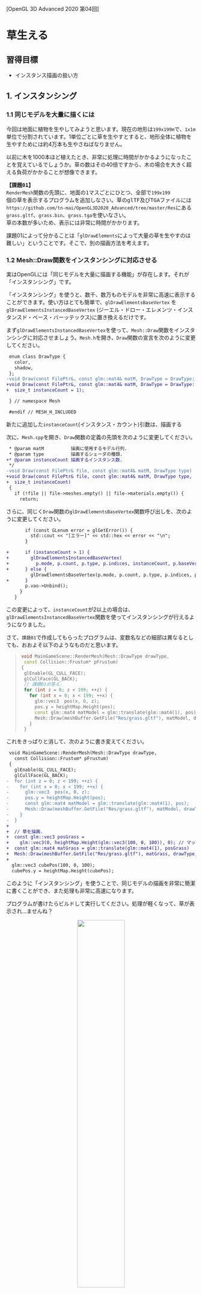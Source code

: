 [OpenGL 3D Advanced 2020 第04回]

# 草生える

## 習得目標

* インスタンス描画の扱い方

## 1. インスタンシング

### 1.1 同じモデルを大量に描くには

今回は地面に植物を生やしてみようと思います。現在の地形は`199x199m`で、`1x1m`単位で分割されています。1単位ごとに草を生やすとすると、地形全体に植物を生やすためには約4万本も生やさねばなりません。

以前に木を1000本ほど植えたとき、非常に処理に時間がかかるようになったことを覚えているでしょうか。草の数はその40倍ですから、木の場合を大きく超える負荷がかかることが想像できます。

<pre class="tnmai_assignment">
<strong>【課題01】</strong>
<code>RenderMesh</code>関数の先頭に、地面の1マスごとにひとつ、全部で<code>199x199</code>個の草を表示するプログラムを追加しなさい。草のglTF及びTGAファイルには
<code>https://github.com/tn-mai/OpenGL3D2020_Advanced/tree/master/Res</code>にある
<code>grass.gltf</code>、<code>grass.bin</code>、<code>grass.tga</code>を使いなさい。
草の本数が多いため、表示には非常に時間がかかります。
</pre>

課題01によって分かることは「`glDrawElements`によって大量の草を生やすのは難しい」ということです。そこで、別の描画方法を考えます。

### 1.2 Mesh::Draw関数をインスタンシングに対応させる

実はOpenGLには「同じモデルを大量に描画する機能」が存在します。それが「インスタンシング」です。

「インスタンシング」を使うと、数千、数万ものモデルを非常に高速に表示することができます。使い方はとても簡単で、`glDrawElementsBaseVertex` を `glDrawElementsInstancedBaseVertex` (ジーエル・ドロー・エレメンツ・インスタンスド・ベース・バーッテックス)に置き換えるだけです。

まず`glDrawElementsInstancedBaseVertex`を使って、`Mesh::Draw`関数をインスタンシングに対応させましょう。`Mesh.h`を開き、`Draw`関数の宣言を次のように変更してください。

```diff
 enum class DrawType {
   color,
   shadow,
 };
-void Draw(const FilePtr&, const glm::mat4& matM, DrawType = DrawType::color);
+void Draw(const FilePtr&, const glm::mat4& matM, DrawType = DrawType::color,
+  size_t instanceCount = 1);

 } // namespace Mesh

 #endif // MESH_H_INCLUDED
```

新たに追加した`instanceCount`(インスタンス・カウント)引数は、描画する

次に、`Mesh.cpp`を開き、`Draw`関数の定義の先頭を次のように変更してください。

```diff
 * @param matM          描画に使用するモデル行列.
 * @param type          描画するシェーダの種類.
+* @param instanceCount 描画するインスタンス数.
 */
-void Draw(const FilePtr& file, const glm::mat4& matM, DrawType type)
+void Draw(const FilePtr& file, const glm::mat4& matM, DrawType type,
+  size_t instanceCount)
 {
   if (!file || file->meshes.empty() || file->materials.empty()) {
     return;
```

さらに、同じく`Draw`関数の`glDrawElementsBaseVertex`関数呼び出しを、次のように変更してください。

```diff
       if (const GLenum error = glGetError()) {
         std::cout << "[エラー]" << std::hex << error << "\n";
       }

+      if (instanceCount > 1) {
+        glDrawElementsInstancedBaseVertex(
+          p.mode, p.count, p.type, p.indices, instanceCount, p.baseVertex);
+      } else {
         glDrawElementsBaseVertex(p.mode, p.count, p.type, p.indices, p.baseVertex);
+      }
       p.vao->Unbind();
     }
   }
```

この変更によって、`instanceCount`が2以上の場合は、<br>`glDrawElementsInstancedBaseVertex`関数を使ってインスタンシングが行えるようになりました。

さて、`課題01`で作成してもらったプログラムは、変数名などの細部は異なるとしても、おおよそ以下のようなものだと思います。

>```c++
>void MainGameScene::RenderMesh(Mesh::DrawType drawType,
>  const Collision::Frustum* pFrustum)
>{
>  glEnable(GL_CULL_FACE);
>  glCullFace(GL_BACK);
>  // 課題01の答え.
>  for (int z = 0; z < 199; ++z) {
>    for (int x = 0; x < 199; ++x) {
>      glm::vec3  pos(x, 0, z);
>      pos.y = heightMap.Height(pos);
>      const glm::mat4 matModel = glm::translate(glm::mat4(1), pos);
>      Mesh::Draw(meshBuffer.GetFile("Res/grass.gltf"), matModel, drawType);
>    }
>  }
>```

これをきっぱりと消して、次のように書き変えてください。

```diff
 void MainGameScene::RenderMesh(Mesh::DrawType drawType,
   const Collision::Frustum* pFrustum)
 {
   glEnable(GL_CULL_FACE);
   glCullFace(GL_BACK);
-  for (int z = 0; z < 199; ++z) {
-    for (int x = 0; x < 199; ++x) {
-      glm::vec3  pos(x, 0, z);
-      pos.y = heightMap.Height(pos);
-      const glm::mat4 matModel = glm::translate(glm::mat4(1), pos);
-      Mesh::Draw(meshBuffer.GetFile("Res/grass.gltf"), matModel, drawType);
-    }
-  }
+
+  // 草を描画.
+  const glm::vec3 posGrass =
+    glm::vec3(0, heightMap.Height(glm::vec3(100, 0, 100)), 0); // マップ中央の高さに表示.
+  const glm::mat4 matGrass = glm::translate(glm::mat4(1), posGrass)
+  Mesh::Draw(meshBuffer.GetFile("Res/grass.gltf"), matGrass, drawType, 199*199);
+
  glm::vec3 cubePos(100, 0, 100);
  cubePos.y = heightMap.Height(cubePos);
```

このように「インスタンシング」を使うことで、同じモデルの描画を非常に簡潔に書くことができ、また処理も非常に高速になります。

プログラムが書けたらビルドして実行してください。処理が軽くなって、草が表示され…ませんね？

<p align="center">
<img src="images/04_result_0.png" width="50%" /><br>
</p>

### 1.3 インスタンシング用の頂点シェーダ

「「置き換えるだけ」と言ったな。あれは嘘だ。」

申し訳ありません。関数を置き換えるだけではなく、インスタンシングに対応したシェーダを使う必要があります。草用のシェーダなので「草シェーダ」と呼びましょう。

草はインスタンシングによって広範囲に表示されますが、個々の草はスタティックメッシュだと考えられます。そのため、`StaticMesh.vert`と`StaticMesh.frag`をコピーして、インスタンシングに対応させるのがよいでしょう。

ということで、まずは頂点シェーダを作成します。プロジェクトの`Res`フォルダに`Grass.vert`というファイルを追加してください。そして、`StaticMesh.vert`のプログラム全体をコピーして、追加した`Grass.vert`に貼り付けてください。

続いて、貼り付けたプログラムをインスタンシングに対応させていきます。まず地形のサイズを表す定数を追加します。`Grass.vert`を開き、`matShadow`ユニフォーム変数の定義の下に、次のプログラムを追加してください。

```diff
 uniform mat4 matMVP;
 uniform mat4 matModel;
 uniform mat4 matShadow;
+
+const ivec2 mapSize = ivec2(200, 200); // マップの大きさ.

 /**
 * Grass vertex shader.
 */
```

インスタンシングによって描画する個々のモデルのことを、「インスタンス」といいます。先に書いたプログラムでは「`199x199`個のインスタンスを描画」しているわけです。

>**【描画する草の数が200x200ではない理由】**<br>
>`200x200`は頂点の数です。草は頂点の間に作られるため、縦横がひとつ少なくなって`199x199`になるのです。

インスタシング描画では、シェーダはインスタンスの数だけ実行されます。「何番目のインスタンスを処理しているか」は`gl_InstanceID`(ジーエル・インスタンス・アイディー)という変数を見れば分かるようになっています。

この`gl_InstanceID`を利用して、草を生やす位置を調整します。具体的には`+X`(プラス・エックス)方向について、`gl_InstanceID`が`1`増えるごとに`1m`ずつずらします。そして`199`個ごと`0m`に戻します。

同様に`+Z`(プラス・ゼット)方向について、`gl_InstanceID`が`199`増えるごとに`1m`ずらします。例えば`gl_InstanceID`が`451`の場合、草を生やす位置は`+X`方向に`51m`、`+Z`方向に`2m`ずらした位置になります。

これを割り算と余りを使って言い換えると、「`+X`方向に`(gl_InstanceID % 199)m`、`+Z`方向に`(gl_InstanceID / 199)m`ずらした位置」となります。

それでは、`outPosition`と`gl_Position`を計算するプログラムを、次のように変更してください。

```diff
   outTexCoord = vTexCoord;
   outNormal = normalize(matNormal * vNormal);
+
+  // 草を生やす位置を計算.
+  float x = float(gl_InstanceID % (mapSize.x - 1));
+  float z = float(gl_InstanceID / (mapSize.y - 1));
+  vec3 instancePosition = vPosition + vec3(x, 0, z);
+
-  outPosition = vec3(matModel * vec4(vPosition, 1.0));
+  outPosition = vec3(matModel * vec4(instancePosition, 1.0));
   outShadowPosition = vec3(matShadow * vec4(outPosition, 1.0)) * 0.5 + 0.5;
   outShadowPosition.z -= 0.0005;
-  gl_Position = matMVP * (matModel * vec4(vPosition, 1.0));
+  gl_Position = matMVP * (matModel * vec4(instancePosition, 1.0));
 }
```

### 1.4 インスタンシング用のフラグメントシェーダ

続いてフラグメントシェーダを作成します。プロジェクトの`Res`フォルダに`Grass.frag`というファイルを追加してください。そして、`StaticMesh.frag`のプログラム全体をコピーして、追加した`Grass.frag`に貼り付けてください。

`StaticMesh.frag`は、アクターの周辺にあるライトを最大8個選び出し、それらを使ってライティングを行います。しかし、インスタンシングではユニフォーム変数を変更できません。そのため、すべての草のインスタンスについて、適切なライトを選ぶことは困難です。

そこで、地形シェーダ(`Terrain.vert`、`Terrain.frag`)で使っている、「ライトインデックスバッファ」を流用しようと思います。

「ライトインデックスバッファ」には、`1x1`mの地形ごとに、その地形に影響するライトの番号が格納されています。インスタンスの頂点座標を「ライトインデックスバッファ」の添え字に使えば、影響するライトの番号を得ることができるはずです。

さっそく、草シェーダを「ライトインデックスバッファ」を使うように書き換えましょう。`Grass.frag`を開き、次のようにライトインデックス変数を「ライトインデックスバッファ」で置き換えてください。

```diff
 out vec4 fragColor;

 uniform sampler2D texColor;

 uniform sampler2DShadow texShadow;
-
-uniform int pointLightCount;
-uniform int pointLightIndex[8];
-
-uniform int spotLightCount;
-uniform int spotLightIndex[8];
+uniform isamplerBuffer texPointLightIndex; // ポイントライトのインデックスバッファ
+uniform isamplerBuffer texSpotLightIndex; // スポットライトのインデックスバッファ
+
+const ivec2 mapSize = ivec2(200, 200); // マップの大きさ

 struct AmbientLight
 {
   vec4 color;
 };
```

>**【マップの大きさについて】**<br>
>もし`Terrain.tga`が`200x200`ではない場合、`mapSize`の値を`Terrain.tga`の大きさと同じ値に変更してください。

続いて、ライトの番号を「ライトインデックスバッファ」から取得するように書き換えます。まずはポイントライトの`for`文を、次のように変更してください。

```diff
   float power = max(dot(normal, -directionalLight.direction.xyz), 0.0);
   lightColor += directionalLight.color.rgb * power * shadow;

+  // ワールド座標から添え字を計算.
+  int offset = int(inPosition.z) * (mapSize.x - 1) + int(inPosition.x);
+
+  // 添え字offsetを使って、ポイントライトのインデックスバッファからライト番号を取得.
+  ivec4 pointLightIndex = texelFetch(texPointLightIndex, offset);
-  for (int i = 0; i < pointLightCount; ++i) {
+  for (int i = 0; i < 4; ++i) {
     int id = pointLightIndex[i];
+    if (id < 0) { // 番号が0未満の場合、それ以上ライト番号は入っていない.
+      break;
+    }
     vec3 lightVector = pointLight[id].position.xyz - inPosition;
     vec3 lightDir = normalize(lightVector);
     float cosTheta = clamp(dot(normal, lightDir), 0.0, 1.0);
```

同様に、スポットライトの`for`文を、次のように変更してください。

```diff
     float intensity = 1.0 / (1.0 + dot(lightVector, lightVector));
     lightColor += pointLight[id].color.rgb * cosTheta * intensity;
   }

+  // 添え字offsetを使って、スポットライトのインデックスバッファからライト番号を取得.
+  ivec4 spotLightIndex = texelFetch(texSpotLightIndex, offset);
-  for (int i = 0; i < spotLightCount; ++i) {
+  for (int i = 0; i < 4; ++i) {
     int id = spotLightIndex[i];
+    if (id < 0) { // 番号が0未満の場合、それ以上ライト番号は入っていない.
+      break;
+    }
     vec3 lightVector = spotLight[id].posAndInnerCutOff.xyz - inPosition;
```

これで、ライティングに「ライトインデックスバッファ」が使われるようになりました。

### 1.5 草シェーダを読み込む

作成した草シェーダを読み込みます。最初にシェーダ管理用の変数を追加しましょう。`Mesh.h`を開き、次のプログラムを追加してください。

```diff
   const Shader::ProgramPtr& GetSkeletalShadowShader() const {
     return progSkeletalShadow; }
+  const Shader::ProgramPtr& GetGrassShader() const { return progGrass; }
+  const Shader::ProgramPtr& GetGrassShadowShader() const { return progGrassShadow; }

 private:
   BufferObject vbo;
   BufferObject ibo;
   GLintptr vboEnd = 0;
   GLintptr iboEnd = 0;
   std::unordered_map<std::string, FilePtr> files;
   Shader::ProgramPtr progStaticMesh;
   Shader::ProgramPtr progTerrain;
   Shader::ProgramPtr progWater;
   Shader::ProgramPtr progShadow;
   Shader::ProgramPtr progNonTexturedShadow;
   Shader::ProgramPtr progSkeletalShadow;
+
+  // 草シェーダ
+  Shader::ProgramPtr progGrass;
+  Shader::ProgramPtr progGrassShadow;

   // スケルタル・アニメーションに対応したシェーダーを保持するメンバ変数.
   Shader::ProgramPtr progSkeletalMesh;
```

次はシェーダを読み込み、シェーダ管理用変数に格納します。`Mesh.cpp`を開き、`Buffer::Init`関数に次のプログラムを追加してください。

```diff
   if (progWater->IsNull()) {
     return false;
   }
+
+  // 草シェーダを読み込む.
+  progGrass = Shader::Program::Create("Res/Grass.vert", "Res/Grass.frag");
+  progGrassShadow = Shader::Program::Create(
+    "Res/Grass.vert", "Res/NoTexturedShadow.frag");
+  if (progGrass->IsNull() || progGrassShadow->IsNull()) {
+    return false;
+  }

   progShadow  = Shader::Program::Create("Res/StaticMesh.vert", "Res/Shadow.frag");
   progNonTexturedShadow  = Shader::Program::Create(
     "Res/StaticMesh.vert", "Res/NonTexturedShadow.frag");
```

<br>

### 1.6 草シェーダにデータを転送できるようにする

新しいシェーダを追加するときは、そのシェーダのユニフォーム変数にもデータが転送されるようにしておくべきです。`Buffer`クラスには、`SetViewProjectionMatirix`を始めとする`4`つのデータ転送関数があります。そのすべてに、草シェーダへデータを転送する能力を追加します。

`Buffer::SetViewProjectionMatrix`関数の定義に、次のプログラムを追加してください。

```diff
   progTerrain->SetViewProjectionMatrix(matVP);
   progWater->Use();
   progWater->SetViewProjectionMatrix(matVP);
+  progGrass->Use();
+  progGrass->SetViewProjectionMatrix(matVP);
   glUseProgram(0);
 }

 /**
 * シェーダに影用のビュー・プロジェクション行列を設定する.
```

`Buffer::SetShadowViewProjectionMatrix`関数の定義に、次のプログラムを追加してください。

```diff
 void Buffer::SetShadowViewProjectionMatrix(const glm::mat4& matVP) const
 {
+  // 影以外のシェーダには影用VP行列として設定.
   progStaticMesh->Use();
   progStaticMesh->SetShadowViewProjectionMatrix(matVP);
   progSkeletalMesh->Use();
   progSkeletalMesh->SetShadowViewProjectionMatrix(matVP);
   progTerrain->Use();
   progTerrain->SetShadowViewProjectionMatrix(matVP);
   progWater->Use();
   progWater->SetShadowViewProjectionMatrix(matVP);
+  progGrass->Use();
+  progGrass->SetShadowViewProjectionMatrix(matVP);
+
+  // 影シェーダには通常のVP行列として設定.
   progShadow->Use();
   progShadow->SetViewProjectionMatrix(matVP);
   progNonTexturedShadow->Use();
   progNonTexturedShadow->SetViewProjectionMatrix(matVP);
   progSkeletalShadow->Use();
   progSkeletalShadow->SetViewProjectionMatrix(matVP);
+  progGrassShadow->Use();
+  progGrassShadow->SetViewProjectionMatrix(matVP);
   glUseProgram(0);
 }
```

`Buffer::SetCameraPosition`関数の定義に、次のプログラムを追加してください。

```diff
   progTerrain->SetCameraPosition(pos);
   progWater->Use();
   progWater->SetCameraPosition(pos);
+  progGrass->Use();
+  progGrass->SetCameraPosition(pos);
   glUseProgram(0);
 }

 /**
 * シェーダーにアプリが起動してからの経過時間を設定する.
```

次が最後のデータ転送関数です。`Buffer::SetTime`関数の定義に、次のプログラムを追加してください。

```diff
   progTerrain->SetTime(ftime);
   progWater->Use();
   progWater->SetTime(ftime);
+  progGrass->Use();
+  progGrass->SetTime(ftime);
   glUseProgram(0);
 }

 /**
 * 影用テクスチャをGLコンテキストに割り当てる.
```

これで、草シェーダのユニフォーム変数に、データが転送されるようになりました。

### 1.7 HeightMapクラスに草メッシュ作成機能を追加する

「ライトインデックスバッファ」は`HeightMap`(ハイトマップ)クラスの管理下にあります。ですから、メッシュが草シェーダを使えるように設定する作業は、ハイトマップクラスで行うのがよいでしょう。

この「草シェーダを設定する」関数の名前は`SetupGrassShader`(セットアップ・グラス・シェーダ)としましょうか。`Terrain.h`を開き、`HeightMap`クラスの定義に次のプログラムを追加してください。

```diff
   bool CreateWaterMesh(Mesh::Buffer& meshBuffer,
     const char* meshName, float waterLevel) const;
+  void SetupGrassShader(const Mesh::Buffer& meshBuffer, const char* meshName) const;
   void UpdateLightIndex(const ActorList& lights);

 private:
   std::string name;                ///< 元になった画像ファイル名.
```

続いて関数定義を行います。`SetupGrassShader`は「シェーダを管理するメッシュバッファ」、「草シェーダの設定先メッシュの名前」という2つの引数を受け取ります。<br>`Terrain.cpp`を開き、`HeightMap::CreateWaterMesh`関数の定義の下に、次のプログラムを追加してください。

```diff
   meshBuffer.AddMesh(meshName, p, m);

   return true;
 }
+
+/**
+* メッシュに草シェーダを割り当てる.
+*
+* @param meshBuffer メッシュ取得元のメッシュバッファ.
+* @param meshName   メッシュファイル名.
+*/
+void HeightMap::SetupGrassShader(const Mesh::Buffer& meshBuffer,
+  const char* meshName) const
+{
+  // 割当先のメッシュを取得.
+  Mesh::FilePtr mesh = meshBuffer.GetFile(meshName);
+  if (!mesh) {
+    return;
+  }
+
+  // 0番目のマテリアルを取得.
+  Mesh::Material& m = mesh->materials[0];
+
+  // マテリアル0番に草シェーダを割り当てる.
+  m.program = meshBuffer.GetGrassShader();
+  m.progShadow = meshBuffer.GetGrassShadowShader();
+
+  // テクスチャ4と5にライトインデックスバッファを割り当てる.
+  m.texture[4] = lightIndex[0];
+  m.texture[5] = lightIndex[1];
+}

 /**
 * ライトインデックスを更新する.
```

これで草シェーダを使った草メッシュを作れるようになりました。

### 1.8 草シェーダをセットアップする

それでは、実際に草シェーダをセットアップしましょう。`MainGameScene.cpp`を開き、`MainGameScene::Initialize`関数の水面メッシュを作成するプログラムの下に、次のプログラムを追加してください。

```diff
   if (!heightMap.CreateWaterMesh(meshBuffer, "Water", -15)) {
     return false;
   }
+  heightMap.SetupGrassShader(meshBuffer, "Res/grass.gltf");

   // パーティクル・システムを初期化する.
   particleSystem.Init(10000);
```

これで`Res/grass.gltf`メッシュは草シェーダを使うようになるはずです。

それから、ライトのデータが草シェーダにも転送されるようにしましょう。ライトバッファをシェーダにバインドするプログラムに、次のプログラムを追加してください。

```diff
   lightBuffer.Init(1);
   lightBuffer.BindToShader(meshBuffer.GetStaticMeshShader());
   lightBuffer.BindToShader(meshBuffer.GetTerrainShader());
   lightBuffer.BindToShader(meshBuffer.GetWaterShader());
+  lightBuffer.BindToShader(meshBuffer.GetGrassShader());

   glm::vec3 startPos(95, 0, 105);
   startPos.y = heightMap.Height(startPos);
```

プログラムが書けたらビルドして実行してください。以下の画像にように大量の草が表示され、なおかつ`for`文で表示していたときと比べて十分に処理が軽くなっていたら成功です。

<p align="center">
<img src="images/04_result_1.png" width="50%" /><br>
</p>

<div style="page-break-after: always"></div>

## 2. 草を地面に生やす

### 2.1 高さマップテクスチャを読み込む

`gl_InstanceID`によって、水平方向の草の位置はうまく設定できるようになりました。しかし、いまのところ、全ての草が同じ高さに表示されています。これは、草シェーダで地面の高さを設定していないからです。草は地面から生えているべきなので、高さを設定できるように草シェーダを修正しましょう。

地面の高さは「高さマップ」という白黒画像に書かれているのでした。この画像をテクスチャにして、草シェーダで読み込めば、地面の高さに草を描画できるはずです。

まずは高さマップテクスチャ用の変数を追加します。変数名は`texHeightMap`(テックス・ハイトマップ)とします。`Terrain.h`を開き、`HeightMap`クラスの定義に次のプログラムを追加してください。

```diff
   std::string name;                ///< 元になった画像ファイル名.
   glm::ivec2 size = glm::ivec2(0); ///< ハイトマップの大きさ.
   std::vector<float> heights;      ///< 高さデータ.
+  Texture::Image2DPtr texHeightMap;///< ハイトマップテクスチャ.
   Texture::BufferPtr lightIndex[2];///< ライトインデックスバッファ.
```

`texHeightMap`に高さマップ画像を読み込みましょう。`Terrain.cpp`を開き、`HeightMap::LoadFromFile`関数に、次のプログラムを追加してください。

```diff
   if (!Texture::LoadImage2D(path, &imageData)) {
     std::cerr << "[エラー]" << __func__ << ": ハイトマップを読み込めませんでした.\n";
     return false;
   }
+  texHeightMap = Texture::Image2D::Create(path);

   name = path;

   // 画像の大きさを保存.
```

そして、草シェーダをセットアップするときに`texHeightMap`も設定するようにします。`HeightMap::SetupGrassShader`関数に、次のプログラムを追加してください。

```diff
   // マテリアル0番に草シェーダを割り当てる.
   m.program = meshBuffer.GetGrassShader();
   m.progShadow = meshBuffer.GetGrassShadowShader();
+
+  // テクスチャ1に高さマップテクスチャを割り当てる.
+  m.texture[1] = texHeightMap;

   // テクスチャ4と5にライトインデックスバッファを割り当てる.
   m.texture[4] = lightIndex[0];
   m.texture[5] = lightIndex[1];
```

これで高さマップテクスチャの準備は完了です。

### 2.2 草シェーダで高さを設定する

草シェーダに、高さマップテクスチャから「地面の高さ」を取得する関数を追加します。関数名は`Height`(ハイト)とします。

高さの取得方法については`HeightMap::Height`関数と全く同じ方法を使います。高さを調べたい座標を含む`1x1`mブロックの四隅の高さを取得し、ブロック原点と座標間の距離の比率で合成します。

>**【高さの求め方】**<br>
>地形の高さの求め方についての詳細は、2019年度第07回のテキスト「是の多陀用幣流之國を修理固め成せ」を参照してください。テキストは以下のサイトにあります。<br>
>`https://github.com/tn-mai/OpenGL3D2019/tree/master/Doc`

`Grass.vert`を開き、`matShadow`ユニフォーム変数の定義の下に、次のプログラムを追加してください。

```diff
 uniform mat4 matMVP;
 uniform mat4 matModel;
 uniform mat4 matShadow;
+
+// テクスチャサンプラ.
+uniform sampler2D texHeightMap;

 const ivec2 mapSize = ivec2(200, 200); // マップの大きさ.
+const float heightScale = 20; // 高さの拡大率.
+const float baseLevel = 0.5; // 高さ0とみなす値.
+
+/**
+* 地面の高さを取得する.
+*
+* @param pos 高さを取得する座標.
+*
+* @return 座標posの地面の高さ.
+*/
+float Height(vec3 pos)
+{
+  // 取得する位置がマップサイズを超えないようにする.
+  // iposMin: 1x1mブロックの左下座標
+  // iposMax: 1x1mブロックの右上座標
+  ivec2 iposMin = ivec2(pos.xz);
+  iposMin.y = (mapSize.y - 2) - iposMin.y;
+  iposMin = max(ivec2(0), iposMin);
+  ivec2 iposMax = min(mapSize - 1, iposMin + ivec2(1));
+
+  // 左上頂点からの相対座標を計算.
+  vec2 offset = fract(pos.xz);
+
+  // 4点の高さから座標posの高さを計算.
+  // h0 -- h1
+  // |  /  |
+  // h2 -- h3
+  float h1 = texelFetch(texHeightMap, iposMax, 0).r;
+  float h2 = texelFetch(texHeightMap, iposMin, 0).r;
+  float height;
+  if (offset.x + offset.y < 1.0) {
+    float h0 = texelFetch(texHeightMap, ivec2(iposMin.x, iposMax.y), 0).r;
+    height = h0 + (h1 - h0) * offset.x + (h2 - h0) * offset.y;
+  } else {
+    float h3 = texelFetch(texHeightMap, ivec2(iposMax.x, iposMin.y), 0).r;
+    height = h3 + (h2 - h3) * (1.0 - offset.x) + (h1 - h3) * (1.0 - offset.y);
+  }
+  return (height - baseLevel) * heightScale;
+}

 /**
 * Grass vertex shader.
 */
 void main()
```

<pre class="tnmai_assignment">
<strong>【課題02】</strong>
「高さの拡大率」と「高さ0とみなす値」は、<code>MainGameScene.cpp</code>において、高さマッ
プを読み込むときに指定した値と等しくなければなりません。<code>MainGameScene.cpp</code>
で<code>HeightMap::LoadFromFile</code>関数を呼び出している部分を探して、その第2、第3引数
と同じ値を<code>Grass.vert</code>の<code>heightScale</code>と<code>baseLevel</code>に指定しなさい。
</pre>

それでは、`Height`関数を使って草の高さを設定しましょう。

```diff
   // 草を生やす位置を計算.
   float x = float(gl_InstanceID % (mapSize.x - 1));
   float z = float(gl_InstanceID / (mapSize.y - 1));
   vec3 instancePosition = vPosition + vec3(x, 0, z);
+  instancePosition.y += Height(instancePosition);

   outPosition = vec3(matModel * vec4(instancePosition, 1.0));
   outShadowPosition = vec3(matShadow * vec4(outPosition, 1.0)) * 0.5 + 0.5;
```

これで、草が地面から生えるようになるはずです。

### 2.3 高さマップのサンプラをテクスチャイメージユニットに割り当てる

おっと、追加したサンプラをテクスチャイメージユニットに割り当てるのを忘れるところでした。`Shader.cpp`を開き、`Program::Reset`関数に次のプログラムを追加してください。

```diff
   if (locTexShadow >= 0) {
     glUniform1i(locTexShadow, shadowTextureBindingPoint);
   }
+
+  // 草シェーダ用のサンプラをテクスチャイメージユニット1番に割り当てる.
+  const GLint locTexHeightMap = glGetUniformLocation(id, "texHeightMap");
+  if (locTexHeightMap) {
+    glUniform1i(locTexHeightMap, 1);
+  }

   glUseProgram(0);
   if (GLenum error = glGetError()) {
```

それから、このプログラムは「モデル行列に地面モデルと同じ行列を使う」ことが必要です。そのために、`MainGameScene::RenderMesh`のモデル行列を変更しなくてはなりません。

`MainGameScene.cpp`を開き、`MainGameScene::RenderMesh`関数を次のように変更してください。

```diff
   glEnable(GL_CULL_FACE);
   glCullFace(GL_BACK);

   // 草を描画.
-  const glm::vec3 posGrass =
-    glm::vec3(0, heightMap.Height(glm::vec3(100, 0, 100)), 0); // マップ中央の高さに表示.
-  const glm::mat4 matGrass = glm::translate(glm::mat4(1), posGrass)
-  Mesh::Draw(meshBuffer.GetFile("Res/grass.gltf"), matGrass, drawType, 199*199);
+  Mesh::Draw(meshBuffer.GetFile("Res/grass.gltf"), glm::mat4(1), drawType, 199*199);

  glm::vec3 cubePos(100, 0, 100);
  cubePos.y = heightMap.Height(cubePos);
```

プログラムが書けたらビルドして実行してください。全ての草が地面から生えていたら成功です。

<p align="center">
<img src="images/04_result_2.png" width="50%" /><br>
</p>

### 2.4 草の位置を調整する

マップの端まで行くと分かるのですが、草は`1x1`mの正方形ブロックの左上から生えています。そのため、画面右端と下端に草が生えていない部分ができてしまいます。

<p align="center">
<img src="images/04_grass_without_offset.png" width="50%" /><br>
</p>

ここに草を生やすには、草が正方形ブロックの中心から生えるようにします。`1x1`mの中心に移動させるには`vec3(0.5, 0.0, 0.5)`を加算すればO.K.です。`Grass.vert`を開き、草を生やす位置を計算するプログラムを、次のように変更してください。

```diff
   // 草を生やす位置を計算.
   float x = float(gl_InstanceID % (mapSize.x - 1));
   float z = float(gl_InstanceID / (mapSize.y - 1));
-  vec3 instancePosition = vPosition + vec3(x, 0, z);
+  vec3 instancePosition = vPosition + vec3(x, 0, z) + vec3(0.5, 0, 0.5);
   instancePosition.y += Height(instancePosition);

   outPosition = vec3(matModel * vec4(instancePosition, 1.0));
   outShadowPosition = vec3(matShadow * vec4(outPosition, 1.0)) * 0.5 + 0.5;
```

プログラムが書けたらビルドして実行してください。マップの右端か下端まで行ったとき、草が生えていない部分がなければ成功です。

<p align="center">
<img src="images/04_grass_with_offset.png" width="50%" /><br>
</p>

### 2.5 草丈マップテクスチャを読み込む

現在は、全ての地面に同じ<ruby>丈<rt>たけ</rt></ruby>の草が生えています。しかし、現実の草はみんな丈が違います。そこで、<ruby>草丈<rt>くさたけ</rt></ruby>を設定できるようにしましょう。高さマップと同じように、草丈マップテクスチャを追加します。

草丈マップ画像の値は「草のY軸方向の拡大率」になります。色が薄ければ草丈が低くなり、色が濃ければ草丈が高くなるわけです。

まずはテクスチャ変数を追加します。変数名は`texGrassHeightMap`(テックス・グラス・ハイトマップ)としましょう。`Terrain.h`を開き、`HeightMap`クラスの定義に次のプログラムを追加してください。

```diff
   glm::ivec2 size = glm::ivec2(0); ///< ハイトマップの大きさ.
   std::vector<float> heights;      ///< 高さデータ.
   Texture::Image2DPtr texHeightMap;///< ハイトマップテクスチャ.
+  Texture::Image2DPtr texGrassHeightMap; ///< 草丈マップテクスチャ.
   Texture::BufferPtr lightIndex[2];///< ライトインデックスバッファ.
```

`texGrassHeightMap`に草丈マップ画像を読み込みましょう。新しく描くのは手間なので、とりあえず「地形比率画像」で代用します。草地を表すグリーンの比率を草丈とみなすことにします。

`Terrain.cpp`を開き、`HeightMap::LoadFromFile`関数に、次のプログラムを追加してください。

```diff
     return false;
   }
   texHeightMap = Texture::Image2D::Create(path);
+  texGrassHeightMap = Texture::Image2D::Create("Res/Terrain_Ratio.tga");
+  if (texGrassHeightMap->IsNull()) {
+    return false;
+  }

   name = path;

   // 画像の大きさを保存.
```

そして、草シェーダをセットアップするときに`texGrassHeightMap`も設定するようにします。`HeightMap::SetupGrassShader`関数に、次のプログラムを追加してください。

```diff
   // テクスチャ1に高さマップテクスチャを割り当てる.
   m.texture[1] = texHeightMap;
+
+  // テクスチャ2に草丈マップテクスチャを割り当てる.
+  m.texture[2] = texGrassHeightMap;

   // マテリアル0番にライトインデックスバッファを割り当てる.
   m.texture[4] = lightIndex[0];
   m.texture[5] = lightIndex[1];
```

### 2.6 草シェーダで草丈を設定する

いよいよ草シェーダで草丈マップを使っていきます。`Grass.vert`を開き、`texHeightMap`サンプラ変数の定義の下に、次のプログラムを追加してください。

```diff
 uniform mat4 matShadow;

 // テクスチャサンプラ.
 uniform sampler2D texHeightMap;
+uniform sampler2D texGrassHeightMap;

 const ivec2 mapSize = ivec2(200, 200); // マップの大きさ.
 const float heightScale = 20; // 高さの拡大率.
 const float baseLevel = 0.5; // 高さ0とみなす値.
```

次に、草丈マップの値を読み取って草丈を変更します。草を生やす位置を計算するプログラムを、次のように変更してください。

```diff
   // 草を生やす位置を計算.
   float x = float(gl_InstanceID % (mapSize.x - 1));
   float z = float(gl_InstanceID / (mapSize.y - 1));
   vec3 instancePosition = vPosition + vec3(x, 0, z) + vec3(0.5, 0, 0.5);
+
+  // 草丈マップ読み取り用テクスチャ座標を計算.
+  // - 地形のZ方向をテクスチャ座標系に変換した後、マップサイズで除算して0～1に変換.
+  vec2 invMapSize = vec2(1) / vec2(mapSize); // 除算を減らすための逆数計算.
+  vec2 tcGrassHeightMap =
+    vec2(instancePosition.x, float(mapSize.y) - instancePosition.z) * invMapSize;
+
+  // 草丈を設定.
+  float grassScale = texture(texGrassHeightMap, tcGrassHeightMap).g;
+  instancePosition.y *= grassScale;
+
+  // 草が地面から生えるようにY座標を補正.
   instancePosition.y += Height(instancePosition);

   outPosition = vec3(matModel * vec4(instancePosition, 1.0));
   outShadowPosition = vec3(matShadow * vec4(outPosition, 1.0)) * 0.5 + 0.5;
```

### 2.7 草丈マップサンプラをテクスチャイメージユニットに割り当てる

追加した草丈マップサンプラをテクスチャイメージユニットに割り当てます。`Shader.cpp`を開き、`Program::Reset`関数に次のプログラムを追加してください。

```diff
   // 草シェーダ用のサンプラをテクスチャイメージユニット1番に割り当てる.
   const GLint locTexHeightMap = glGetUniformLocation(id, "texHeightMap");
   if (locTexHeightMap) {
     glUniform1i(locTexHeightMap, 1);
   }
+  const GLint locTexGrassHeightMap = glGetUniformLocation(id, "texGrassHeightMap");
+  if (locTexGrassHeightMap) {
+    glUniform1i(locTexGrassHeightMap, 2);
+  }

   glUseProgram(0);
   if (GLenum error = glGetError()) {
```

プログラムが書けたらビルドして実行してください。場所によって草丈が異なっていれば成功です。

<p align="center">
<img src="images/04_result_3.png" width="50%" /><br>
</p>

<div style="page-break-after: always"></div>

## 3. 見える範囲だけを描画する

### 3.1 インスタンスデータテクスチャを追加する

インスタンシングによってかなり処理が早くなったとはいえ、4万近いメッシュを描画するのは相当な負荷には違いありません。そこで、画面に映らない部分は描画しないようにしましょう。

インスタンシングに視錐台カリングを組み合わせるには、描画する草の位置をリストアップしなくてはなりません。描画する草の位置は「バッファテクスチャ」に格納することにします。そして、草シェーダでは`gl_InstanceID`を添え字として草の位置を取り出します。

まずは「草の位置」を格納するバッファテクスチャを作りましょう。`Terrain.h`を開き、`HeightMap`クラスに次のプログラムを追加してください。

```diff
   std::vector<float> heights;      ///< 高さデータ.
   Texture::Image2DPtr texHeightMap;///< ハイトマップテクスチャ.
   Texture::Image2DPtr texGrassHeightMap; ///< 草丈マップテクスチャ.
+
+  // 草インスタンスデータ構造体.
+  struct GrassInstanceData {
+    uint8_t x, y, z, w;
+  };
+  Texture::BufferPtr grassInstanceData; ///< 草インスタンスデータバッファ.
+  size_t grassInstanceCount = 0;        ///< 表示する草インスタンスの数.
+
+  // 草丈データ構造体.
+  struct GrassInfo {
+    uint8_t grassHeight; // 草丈.
+    float height;        // 地面の高さ.
+  };
+  std::vector<GrassInfo> grassHeightMap;  ///< 草丈マップ.
+
   Texture::BufferPtr lightIndex[2];///< ライトインデックスバッファ.
```

次にバッファテクスチャを作成します。草インスタンスデータは`uint8_t`4つから構成されます。これをバッファテクスチャの型で表すと`GL_RGBA8UI`(ジーエル・アールジービーエー・はち・ユー・アイ)となります。`UI`は「アンサインド・インテジャー」の短縮形です。

`Terrain.cpp`を開き、`HeightMap::LoadFromFile`関数に、次のプログラムを追加してください。

```diff
   if (texGrassHeightMap->IsNull()) {
     return false;
   }
+
+  // 草インスタンス用のバッファテクスチャを作成.
+  const GLuint maxGrassCount =
+    (texHeightMap->Width() - 1) * (texHeightMap->Height() - 1);
+  grassInstanceData =
+    Texture::Buffer::Create(GL_RGBA8UI, maxGrassCount * 4, nullptr, GL_STREAM_DRAW);
+  if (grassInstanceData->IsNull()) {
+    return false;
+  }

   name = path;

   // 画像の大きさを保存.
```

CPU側で草丈を扱えるように、草丈マップを作成します。ハイトマップを作成するプログラムの下に、次のプログラムを追加してください。

```diff
      heights[offsetY * size.x + x] = (color.r - baseLevel) * scale;
    }
  }
+
+  // 草が生えていない部分を識別するためのデータ(草丈マップ)を作成.
+  {
+    // 草丈マップ画像を読み込む.
+    Texture::ImageData imageData;
+    if (!Texture::LoadImage2D("Res/Terrain_Ratio.tga", &imageData)) {
+      std::cerr << "[エラー]" << __func__ << ": Res/Terrain_Ratio.tgaを読み込めません.\n";
+      return false;
+    }
+    // 画像から草丈マップを作成.
+    grassHeightMap.resize(imageData.data.size());
+    for (int y = 0; y < imageData.height; ++y) {
+      const int offsetY = (imageData.height - 1) - y; // 上下反転.
+      for (int x = 0; x < imageData.width; ++x) {
+        const glm::vec4 color = imageData.GetColor(x, y);
+        grassHeightMap[offsetY * imageData.width + x] = GrassInfo{
+          static_cast<uint8_t>(glm::clamp(color.g * 255, 0.0f, 255.0f)),
+          Height(glm::vec3(x + 0.5f, 0, offsetY + 0.5f))
+        };
+      }
+    }
+  }

   name = path;

   // 画像の大きさを保存.
```

それから、今のうちにテクスチャイメージユニットの設定を済ませておきましょう。`Shader.cpp`を開き、`Program::Reset`関数に次のプログラムを追加してください。

```diff
   const GLint locTexGrassHeightMap = glGetUniformLocation(id, "texGrassHeightMap");
   if (locTexGrassHeightMap) {
     glUniform1i(locTexGrassHeightMap, 2);
   }
+  const GLint locTexGrassInstanceData =
+    glGetUniformLocation(id, "texGrassInstanceData");
+  if (locTexGrassInstanceData) {
+    glUniform1i(locTexGrassInstanceData, 3);
+  }

   glUseProgram(0);
   if (GLenum error = glGetError()) {
```

そして、草シェーダをセットアップするときに`grassInstanceData`をテクスチャ3に設定します。`HeightMap::SetupGrassShader`関数に、次のプログラムを追加してください。

```diff
   // テクスチャ2に草丈マップテクスチャを割り当てる.
   m.texture[2] = texGrassHeightMap;
+
+  // テクスチャ3に草インスタンスデータを割り当てる.
+  m.texture[3] = grassInstanceData;

   // マテリアル0番にライトインデックスバッファを割り当てる.
   m.texture[4] = lightIndex[0];
   m.texture[5] = lightIndex[1];
```

### 3.2 インスタンスデータ更新関数を作成する

草インスタンスデータを更新する関数を作ります。`Terrain.h`を開き、`HeightMap`クラスに次のプログラムを追加してください。

```diff
   bool CreateWaterMesh(Mesh::Buffer& meshBuffer,
     const char* meshName, float waterLevel) const;
   void SetupGrassShader(const Mesh::Buffer& meshBuffer, const char* meshName) const;
+  void UpdateGrassInstanceData(const Collision::Frustum&);
+  size_t GetGrassInstanceCount() const { return grassInstanceCount; }
   void UpdateLightIndex(const ActorList& lights);

 private:
   std::string name;                ///< 元になった画像ファイル名.
```

続いて`Terrain.cpp`を開き、`HeightMap::SetupGrassShader`関数の定義の下に、次のプログラムを追加してください。

```diff
   m.texture[4] = lightIndex[0];
   m.texture[5] = lightIndex[1];
 }

+/**
+* 草インスタンスデータバッファを更新する.
+*
+* @param frustum 表示範囲を表す視錐台.
+*/
+void HeightMap::UpdateGrassInstanceData(const Collision::Frustum& frustum)
+{
+  std::vector<GrassInstanceData> data;
+  data.reserve(grassInstanceData->Size());
+  for (int z = 0; z < size.y - 1; ++z) {
+    for (int x = 0; x < size.x - 1; ++x) {
+      // 草が生えていない(草丈が0)場合は登録しない.
+      const int n = z * (size.y - 1) + x;
+      if (grassHeightMap[n].grassHeight < 1) {
+        continue;
+      }
+      // 視錐台と衝突した場合のみ登録する.
+      // 草モデルは高さ約1mなので、衝突判定形状は地面から0.5m上に作る.
+      // 地形が平面なら半径は1mで足りるが、垂直方向の変形を考慮して1.3mとする.
+      glm::vec3 p(x + 0.5f, 0, z + 0.5f);
+      p.y = grassHeightMap[n].height + 0.5f;
+      if (Collision::Test(frustum, Collision::Sphere{p, 1.3f})) {
+        data.push_back(GrassInstanceData{
+          static_cast<uint8_t>(x), static_cast<uint8_t>(z), 0, 0 });
+      }
+    }
+  }
+  grassInstanceCount = data.size();
+  grassInstanceData->BufferSubData(
+    0, data.size() * sizeof(GrassInstanceData), data.data());
+}

 /**
 * ライトインデックスを更新する.
```

### 3.3 草インスタンスデータを更新する

作成した草インスタンスデータの更新関数を呼び出します。`MainGameScene.cpp`を開き、`MainGameScene::Render`関数の、カラー描画用ビューフラスタムを作成するプログラムの下に、次のプログラムを追加してください。

```diff
   meshBuffer.BindShadowTexture(fboShadow->GetDepthTexture());

   const Collision::Frustum viewFrustum = Collision::CreateFrustum(camera);
+  heightMap.UpdateGrassInstanceData(viewFrustum);
   RenderMesh(Mesh::DrawType::color, &viewFrustum);
   particleSystem.Draw(matProj, matView);

   meshBuffer.UnbindShadowTexture();
```

これで草インスタンスデータがGPUメモリに送られるようになります。

### 3.4 草シェーダを草インスタンスデータに対応させる

送られた草インスタンスデータを使うように、草シェーダを修正しましょう。草インスタンスデータは`GL_RGBA8UI`型です。バッファテクスチャからアンサインドな型を読み取るには`usamplerBuffer`(ユー・サンプラ・バッファ)というサンプラを使います。`Grass.vert`を開き、次のプログラムを追加してください。

```diff
 // テクスチャサンプラ.
 uniform sampler2D texHeightMap;
 uniform sampler2D texGrassHeightMap;
+uniform usamplerBuffer texGrassInstanceData;

 const ivec2 mapSize = ivec2(200, 200); // マップの大きさ.
 const float heightScale = 20; // 高さの拡大率.
 const float baseLevel = 0.5; // 高さ0とみなす値.
```

次に、草を生やす位置を、インスタンスデータの値から計算するようにします。草を生やす位置を計算するプログラムを、次のように変更してください。

```diff
   // 草を生やす位置を計算.
+  uvec4 instanceData = texelFetch(texGrassInstanceData, gl_InstanceID);
-  float x = float(gl_InstanceID % (mapSize.x - 1));
-  float z = float(gl_InstanceID / (mapSize.y - 1));
+  float x = float(instanceData.x);
+  float z = float(instanceData.y);
   vec3 instancePosition = vPosition + vec3(x, 0, z) + vec3(0.5, 0, 0.5);

   // 草丈マップ読み取り用テクスチャ座標を計算.
   // - 地形のZ方向をテクスチャ座標系に変換した後、マップサイズで除算して0～1に変換.
```

### 3.5 描画する草インスタンスの数を指定する

最後に、最小限のインスタンス数を描画するように草の描画を修正します。`MainGameScene.cpp`を開き、`MainGameScene::Render`関数を次のように変更してください。

```diff
   glEnable(GL_CULL_FACE);
   glCullFace(GL_BACK);

   // 草を描画.
-  Mesh::Draw(meshBuffer.GetFile("Res/grass.gltf"), glm::mat4(1), drawType, 199*199);
+  Mesh::Draw(meshBuffer.GetFile("Res/grass.gltf"), glm::mat4(1), drawType,
+    heightMap.GetGrassInstanceCount());

  glm::vec3 cubePos(100, 0, 100);
  cubePos.y = heightMap.Height(cubePos);
```

プログラムが書けたらビルドして実行してください。草の生えていない部分があって、これまで以上に処理が軽くなっていれば成功です。

<p align="center">
<img src="images/04_result_4.png" width="50%" /><br>
</p>

<pre class="tnmai_assignment">
<strong>【課題03】</strong>
<code>200x200m</code>の草丈マップ画像を作成し、<code>Terrain_Ratio.tga</code>を置き換えなさい。草丈マップ画像のファイル名は<code>GrassHeightMap.tga</code>としなさい。
</pre>
